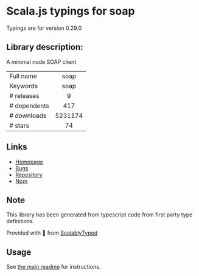 
# Scala.js typings for soap

Typings are for version 0.29.0

## Library description:
A minimal node SOAP client

|                    |                 |
| ------------------ | :-------------: |
| Full name          | soap |
| Keywords           | soap |
| # releases         | 9 |
| # dependents       | 417 |
| # downloads        | 5231174 |
| # stars            | 74 |

## Links
- [Homepage](https://github.com/vpulim/node-soap#readme)
- [Bugs](https://github.com/vpulim/node-soap/issues)
- [Repository](https://github.com/vpulim/node-soap)
- [Npm](https://www.npmjs.com/package/soap)
    


## Note
This library has been generated from typescript code from first party type definitions.

Provided with :purple_heart: from [ScalablyTyped](https://github.com/oyvindberg/ScalablyTyped)

## Usage
See [the main readme](../../readme.md) for instructions.


